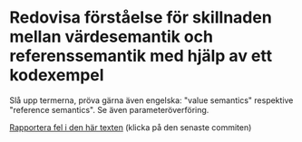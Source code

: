 # Redovisa förståelse för skillnaden mellan värdesemantik och referenssemantik med hjälp av ett kodexempel

Slå upp termerna, pröva gärna även engelska: "value semantics"
respektive "reference semantics". Se även parameteröverföring.

[Rapportera fel i den här texten](https://github.com/IOOPM-UU/achievements/commits/master/H20.md) (klicka på den senaste commiten)